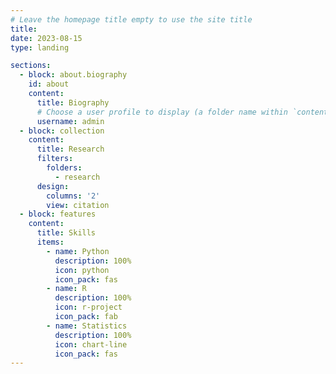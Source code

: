 ```yaml
---
# Leave the homepage title empty to use the site title
title:
date: 2023-08-15
type: landing

sections:
  - block: about.biography
    id: about
    content:
      title: Biography
      # Choose a user profile to display (a folder name within `content/authors/`)
      username: admin
  - block: collection
    content:
      title: Research
      filters:
        folders:
          - research
      design:
        columns: '2'
        view: citation
  - block: features
    content:
      title: Skills
      items:
        - name: Python
          description: 100%
          icon: python
          icon_pack: fas
        - name: R
          description: 100%
          icon: r-project
          icon_pack: fab
        - name: Statistics
          description: 100%
          icon: chart-line
          icon_pack: fas
---
```

